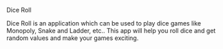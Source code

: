 Dice Roll

Dice Roll is an application which can be used to play dice games like Monopoly, Snake and Ladder, etc..
This app will help you roll dice and get random values and make your games exciting.

